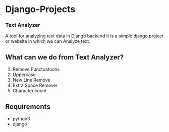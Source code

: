 # Django-Projects

### Text Analyzer

A tool for analyzing text data in Django backend
It is a simple django project or website in which we can Analyze text.

## What can we do from Text Analyzer?

1. Remove Punctuatuons
2. Uppercase
3. New Line Remove
4. Extra Space Remover
5. Character count

## Requirements

- python3
- django

